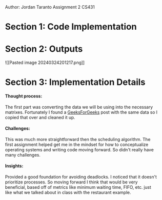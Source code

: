 Author: Jordan Taranto
Assignment 2
CS431

# Section 1: Code Implementation 

# Section 2: Outputs
![[Pasted image 20240324201217.png]]
# Section 3: Implementation Details

#### Thought process: 
The first part was converting the data we will be using into the necessary matrixes. Fortunately I found a [GeeksForGeeks](https://www.geeksforgeeks.org/bankers-algorithm-in-operating-system/) post with the same data so I copied that over and cleaned it up. 
#### Challenges: 
This was much more straightforward then the scheduling algorithm. The first assignment helped get me in the mindset for how to conceptualize operating systems and writing code moving forward. So didn't really have many challenges. 
#### Insights: 
Provided a good foundation for avoiding deadlocks. I noticed that it doesn't prioritize processes. So moving forward I think that would be very beneficial, based off of metrics like minimum waiting time, FIFO, etc. just like what we talked about in class with the restaurant example. 
